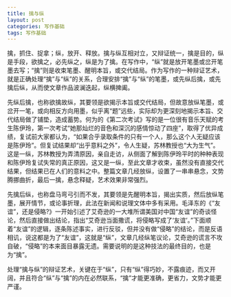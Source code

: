 ```yaml
---
title: 擒与纵
layout: post
categories: 写作基础
tags: 写作基础
---
```


擒，抓住、捉拿；纵，放开、释放。擒与纵互相对立，又辩证统一，擒是目的，纵是手段，欲擒之，必先纵之，纵是为了擒。在写作中，“纵”就是放开笔墨或岔开笔墨去写；“擒”则是收束笔墨、醒明本旨，或交代结局。作为写作的一种辩证艺术，就是正确处理“擒”与“纵”的关系，合理安排“擒”与“纵”的笔墨，或先纵后擒，或先擒后纵，从而使文章作品波澜迭起，纵横捭阖。

先纵后擒，也称欲擒故纵，其要领是欲揭示本旨或交代结局，但故意放纵笔墨，或岔开一笔，或向相反方向用墨，似乎离“题”远些，实际却为更深刻地揭示本旨、交代结局做了铺垫，造成蓄势。何为的《第二次考试》写的是一位很有音乐天赋的考生陈伊玲，第一次考试“她那灿烂的音色和深沉的感情惊动了四座”，取得了优异成绩，复试前大家都认为，“如果合乎录取条件的只有一个人，那么这个人无疑应该是陈伊玲”。但复试结果却“出乎意料之外”，令人生疑，苏林教授也“大为生气”。这是一纵，苏林教授为弄清原因，亲自走访，从侧面了解到陈伊玲平时的种种表现和陈伊玲复试失常的真正原因，这又是一纵，至此文章才收束，虽然没有直接交代结果，但结果已在人们的意料之中。整篇文章几经放纵，设置了一串串悬念，文势腾挪曲折，最后一擒，悬念释疑，艺术效果非常强烈。

先擒后纵，也称盘马弯弓引而不发，其要领是先醒明本旨，揭出实质，然后放纵笔墨，展开情节，或论事折理，此法在新闻和说理文体中多有采用。毛泽东的《“友谊”，还是侵略?》一开始引述了艾奇逊的一大堆所谓美国对中国“友谊”的奇谈怪论，然后直接做出结论，指出“艾奇逊当面撒谎，将侵略写成了‘友谊’。”下面顺着“友谊”的逻辑，逐条陈述事实，进行反驳，但并没有做“侵略”的结论，而是反语相讥，说这都是为了“友谊”，这就是“纵”，文章几经纵笔议论，艾奇逊的谎言不攻自破，“侵略”的本来面目暴露无遗。需要说明的是这种技法的最终目的，也是为“擒”。

处理“擒与纵”的辩证艺术，关键在于“纵”，只有“纵”得巧妙，不露痕迹，而又开阔，并且符合“纵”与“擒”的内在必然联系，“擒”才能更准确，更省力，文势才能更严谨。 
